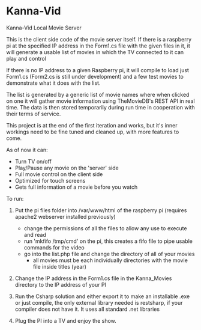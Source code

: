 # Kanna-Vid
Kanna-Vid Local Movie Server


This is the client side code of the movie server itself. If there is a raspberry pi at the specified IP address in the 
Form1.cs file with the given files in it, it will generate a usable list of movies in which the TV connected to it can play and control

If there is no IP address to a given Raspberry pi, it will compile to load just Form1.cs (Form2.cs is still under development) and a few
test movies to demonstrate what it does with the list.

The list is generated by a generic list of movie names where when clicked on one it will gather movie information using TheMovieDB's 
REST API in real time. The data is then stored temporarily during run time in cooperation with their terms of service.

This project is at the end of the first iteration and works, but it's inner workings need to be fine tuned and cleaned up,
with more features to come. 

As of now it can:
- Turn TV on/off
- Play/Pause any movie on the 'server' side
- Full movie control on the client side
- Optimized for touch screens 
- Gets full information of a movie before you watch


To run:
1. Put the pi files folder into /var/www/html of the raspberry pi (requires apache2 webserver installed previously)
	- change the permissions of all the files to allow any use to execute and read
	- run 'mkfifo /tmp/cmd' on the pi, this creates a fifo file to pipe usable commands for the video
	- go into the list.php file and change the directory of all of your movies
		- all movies must be each individually directories with the movie file inside titles <movie>(year)

2. Change the IP address in the Form1.cs file in the Kanna_Movies directory to the IP address of your PI
3. Run the Csharp solution and either export it to make an installable .exe or just compile, the only external library needed is restsharp, if your compiler does not have it. It uses all standard .net libraries
4. Plug the PI into a TV and enjoy the show.
